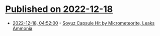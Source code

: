# [Published on 2022-12-18](index.md)

* [2022-12-18, 04:52:00](https://soylentnews.org/article.pl?sid=22/12/17/195209&from=rss) - [Soyuz Capsule Hit by Micrometeorite, Leaks Ammonia](https://soylentnews.org/article.pl?sid=22/12/17/195209&from=rss)
